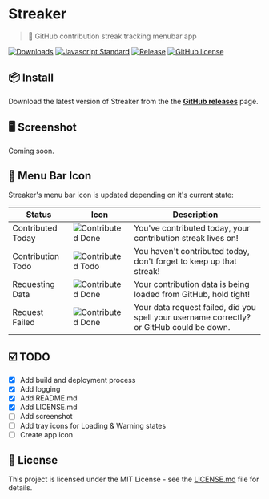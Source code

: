 # Streaker
> 🐙 GitHub contribution streak tracking menubar app

[![Downloads](https://img.shields.io/github/downloads/jamiestraw/streaker/total.svg)](https://github.com/feross/standard)
[![Javascript Standard](https://img.shields.io/badge/code%20style-standard-brightgreen.svg)](https://github.com/feross/standard)
[![Release](https://img.shields.io/github/release/jamiestraw/streaker.svg)](https://github.com/jamiestraw/streaker/releases)
[![GitHub license](https://img.shields.io/badge/license-MIT-blue.svg)](https://raw.githubusercontent.com/jamiestraw/streaker/master/LICENSE.md)

## 📦 Install

Download the latest version of Streaker from the the **[GitHub releases](https://github.com/jamiestraw/afk/releases)** page.

## 🖥 Screenshot

Coming soon.

## 🐙 Menu Bar Icon

Streaker's menu bar icon is updated depending on it's current state:

| Status | Icon | Description |
| ------ | ---- | ----------- |
| Contributed Today | ![Contributed Done](https://github.com/jamiestraw/streaker/raw/master/app/doneTemplate@2x.png) | You've contributed today, your contribution streak lives on! |
| Contribution Todo | ![Contributed Todo](https://github.com/jamiestraw/streaker/raw/master/app/todoTemplate@2x.png) | You haven't contributed today, don't forget to keep up that streak! |
| Requesting Data | ![Contributed Done](https://github.com/jamiestraw/streaker/raw/master/app/todoTemplate@2x.png) | Your contribution data is being loaded from GitHub, hold tight! |
| Request Failed | ![Contributed Done](https://github.com/jamiestraw/streaker/raw/master/app/todoTemplate@2x.png) | Your data request failed, did you spell your username correctly? or GitHub could be down. |

## ☑️ TODO

- [x] Add build and deployment process
- [x] Add logging
- [x] Add README.md
- [x] Add LICENSE.md
- [ ] Add screenshot
- [ ] Add tray icons for Loading & Warning states
- [ ] Create app icon

## 📄 License

This project is licensed under the MIT License - see the [LICENSE.md](LICENSE.md) file for details.
